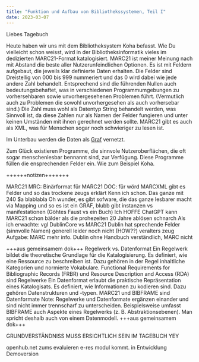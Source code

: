 ```yaml
---
title: "Funktion und Aufbau von Bibliothekssystemen, Teil I"
date: 2023-03-07
---
```


Liebes Tagebuch

Heute haben wir uns mit dem Bibliotheksystem Koha befasst. 
Wie Du vielleicht schon weisst, wird in der Bibliotheksinformatik vieles im dedizierten MARC21-Format katalogisiert.
MARC21 ist meiner Meinung nach mit Abstand die beste aller Nutzerunfeindlichen Optionen.
Es ist mit Feldern aufgebaut, die jeweils klar definierte Daten erhalten.
Die Felder sind Dreistellig von 000 bis 999 nummeriert und das 0 wird dabei wie jede andere Zahl behandelt. 
Entsprechend sind die führenden Nullen auch bedeutungsbehaftet, was in verschiedenen Programmumgebungen zu vorhersehbaren sowie unvorhergesehenen Problemen führt.
(Vermutlich auch zu Problemen die sowohl unvorhergesehen als auch vorhersebar sind.)
Die Zahl muss wohl als Datentyp String behandelt werden, was Sinnvoll ist, da diese Zahlen nur als Namen der Felder fungieren und unter keinen Umständen mit ihnen gerechnet werden sollte. 
MARC21 gibt es auch als XML, was für Menschen sogar noch schwieriger zu lesen ist. 

Im Unterbau werden die Daten als [Graf](https://de.wikipedia.org/wiki/Graphdatenbank) vernetzt.

Zum Glück existieren Programme, die sinnvole Nutzeroberflächen, die oft sogar menschenlesbar bennannt sind, zur Verfügung.
Diese Programme füllen die ensprechenden Felder ein.
Wie zum Beispiel Koha.


++++++notizen+++++++

MARC21
MRC: Binärformat für MARC21
DOC: für wörd
MARCXML gibt es
Felder und so das trockene zeugs erklärt
Kenn ich schon. Das ganze mit 240 $a blablabla
Oh wunder, es gibt sofware, die das ganze lesbarer macht via Mapping und so 
es ist ein GRAF, blubb
gibt instanzen vs manifestationen (Göhtes Faust vs ein Buch)
Ich HOFFE ChatGPT kann MARC21 schon bälder als die prohezeiten 20 Jahre ablösen
schnarch
Als ich erwachte:
vgl DublinCore vs MARC21
Dublin hat sprechende Felder (sinnvolle Namen)
generell leider noch nicht (HOW??) veralters zeug
Aufgabe:
 MARC mehr info. 
Dublin ohne Handbuch verständlich, MARC nicht

+++aus gemeinsamem dok+++
Regelwerk vs. Datenformat
Ein Regelwerk bildet die theoretische Grundlage für die Katalogisierung. Es definiert, wie eine Ressource zu beschreiben ist. Dazu gehören in der Regel inhaltliche Kategorien und normierte Vokabulare.
Functional Requirements for Bibliographic Records (FRBR) und Resource Description and Access (RDA) sind Regelwerke
Ein Datenformat erlaubt die praktische Repräsentation eines Katalogisats. Es definiert, wie Informationen zu kodieren sind. Dazu gehören Datenstrukturen und -typen.
MARC21 und BIBFRAME sind Datenformate
Note:
Regelwerke und Datenformate ergänzen einander und sind nicht immer trennscharf zu unterscheiden. Beispielsweise umfasst BIBFRAME auch Aspekte eines Regelwerks (z. B. Abstraktionsebenen). Man spricht deshalb auch von einem Datenmodell.
+++aus gemeinsamem dok+++

GRUNDVERSTÄNDNISS MUSS ERSICHTLICH SEIN IM TAGEBUCH YEY

openhub.net zums evaluieren
e-res modul kommt. in Entwicklung
Demoversion
